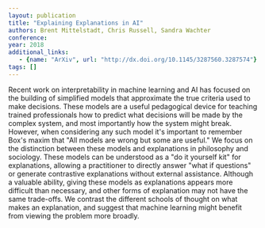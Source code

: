 ```yaml
---
layout: publication
title: "Explaining Explanations in AI"
authors: Brent Mittelstadt, Chris Russell, Sandra Wachter
conference: 
year: 2018
additional_links: 
   - {name: "ArXiv", url: "http://dx.doi.org/10.1145/3287560.3287574"}
tags: []
---
```

Recent work on interpretability in machine learning and AI has focused on the
building of simplified models that approximate the true criteria used to make
decisions. These models are a useful pedagogical device for teaching trained
professionals how to predict what decisions will be made by the complex system,
and most importantly how the system might break. However, when considering any
such model it's important to remember Box's maxim that "All models are wrong
but some are useful." We focus on the distinction between these models and
explanations in philosophy and sociology. These models can be understood as a
"do it yourself kit" for explanations, allowing a practitioner to directly
answer "what if questions" or generate contrastive explanations without
external assistance. Although a valuable ability, giving these models as
explanations appears more difficult than necessary, and other forms of
explanation may not have the same trade-offs. We contrast the different schools
of thought on what makes an explanation, and suggest that machine learning
might benefit from viewing the problem more broadly.